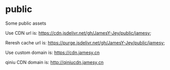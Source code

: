 # public
Some public assets

Use CDN url is:
https://cdn.jsdelivr.net/gh/JamesY-Jey/public/jamesy;

Reresh cache url is:
https://purge.jsdelivr.net/gh/JamesY-Jey/public/jamesy;

Use custom domain is:
https://cdn.jamesy.cn

qiniu CDN domain is:
http://qiniucdn.jamesy.cn
